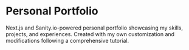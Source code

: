 # Personal Portfolio
Next.js and Sanity.io-powered personal portfolio showcasing my skills, projects, and experiences. Created with my own customization and modifications following a comprehensive tutorial.
